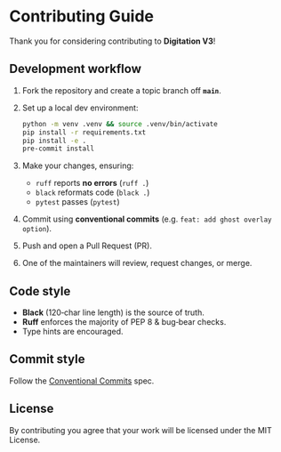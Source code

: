 # Contributing Guide

Thank you for considering contributing to **Digitation V3**!

## Development workflow

1. Fork the repository and create a topic branch off **`main`**.
2. Set up a local dev environment:

   ```bash
   python -m venv .venv && source .venv/bin/activate
   pip install -r requirements.txt
   pip install -e .
   pre-commit install
   ```

3. Make your changes, ensuring:

   * `ruff` reports **no errors** (`ruff .`)
   * `black` reformats code (`black .`)
   * `pytest` passes (`pytest`)

4. Commit using **conventional commits** (e.g. `feat: add ghost overlay option`).
5. Push and open a Pull Request (PR).
6. One of the maintainers will review, request changes, or merge.

## Code style

* **Black** (120‑char line length) is the source of truth.
* **Ruff** enforces the majority of PEP 8 & bug‑bear checks.
* Type hints are encouraged.

## Commit style

Follow the [Conventional Commits](https://www.conventionalcommits.org) spec.

## License

By contributing you agree that your work will be licensed under the MIT License.
